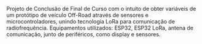 Projeto de Conclusão de Final de Curso com o intuito de obter variáveis de um protótipo de veículo Off-Road através de sensores e microcontroladores,
unindo tecnologia LoRa para comunicação de radiofrequência.
Equipamentos utilizados: ESP32, ESP32 LoRa, antena de comunicação, junto de periféricos, como display e sensores. 
